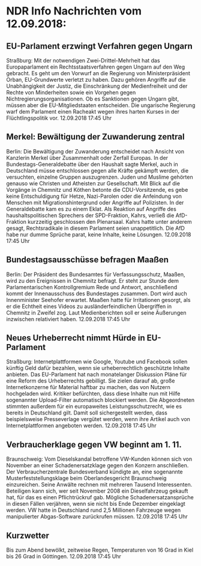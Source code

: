 # NDR Info Nachrichten vom 12.09.2018:


## EU-Parlament erzwingt Verfahren gegen Ungarn
Straßburg: Mit der notwendigen Zwei-Drittel-Mehrheit hat das Europaparlament ein Rechtsstaatsverfahren gegen Ungarn auf den Weg gebracht. Es geht um den Vorwurf an die Regierung von Ministerpräsident Orban, EU-Grundwerte verletzt zu haben. Dazu gehören Angriffe auf die Unabhängigkeit der Justiz, die Einschränkung der Medienfreiheit und der Rechte von Minderheiten sowie ein Vorgehen gegen Nichtregierungsorganisationen. Ob es Sanktionen gegen Ungarn gibt, müssen aber die EU-Mitgliedstaaten entscheiden. Die ungarische Regierung warf dem Parlament einen Racheakt wegen ihres harten Kurses in der Flüchtlingspolitik vor. 12.09.2018 17:45 Uhr 

## Merkel: Bewältigung der Zuwanderung zentral
Berlin: Die Bewältigung der Zuwanderung entscheidet nach Ansicht von Kanzlerin Merkel über Zusammenhalt oder Zerfall Europas. In der Bundestags-Generaldebatte über den Haushalt sagte Merkel, auch in Deutschland müsse entschlossen gegen alle Kräfte gekämpft werden, die versuchten, einzelne Gruppen auszugrenzen. Juden und Muslime gehörten genauso wie Christen und Atheisten zur Gesellschaft. Mit Blick auf die Vorgänge in Chemnitz und Köthen betonte die CDU-Vorsitzende, es gebe keine Entschuldigung für Hetze, Nazi-Parolen oder die Anfeindung von Menschen mit Migrationshintergrund oder Angriffe auf Polizisten. In der Generaldebatte kam es zu einem Eklat. Als Reaktion auf Angriffe des haushaltspolitischen Sprechers der SPD-Fraktion, Kahrs, verließ die AfD-Fraktion kurzzeitig geschlossen den Plenarsaal. Kahrs hatte unter anderem gesagt, Rechtsradikale in diesem Parlament seien unappetitlich. Die AfD habe nur dumme Sprüche parat, keine Inhalte, keine Lösungen. 12.09.2018 17:45 Uhr 

## Bundestagsausschüsse befragen Maaßen
Berlin: Der Präsident des Bundesamtes für Verfassungsschutz, Maaßen, wird zu den Ereignissen in Chemnitz befragt. Er steht zur Stunde dem Parlamentarischen Kontrollgremium Rede und Antwort, anschließend kommt der Innenausschuss des Bundestages zusammen. Dort wird auch Innenminister Seehofer erwartet. Maaßen hatte für Irritationen gesorgt, als er die Echtheit eines Videos zu ausländerfeindlichen Übergriffen in Chemnitz in Zweifel zog. Laut Medienberichten soll er seine Äußerungen inzwischen relativiert haben. 12.09.2018 17:45 Uhr 

## Neues Urheberrecht nimmt Hürde in EU-Parlament
Straßburg: Internetplattformen wie Google, Youtube und Facebook sollen künftig Geld dafür bezahlen, wenn sie urheberrechtlich geschützte Inhalte anbieten. Das EU-Parlament hat nach monatelanger Diskussion Pläne für eine Reform des Urheberrechts gebilligt. Sie zielen darauf ab, große Internetkonzerne für Material haftbar zu machen, das von Nutzern hochgeladen wird. Kritiker befürchten, dass diese Inhalte nun mit Hilfe sogenannter Upload-Filter automatisch blockiert werden. Die Abgeordneten stimmten außerdem für ein europaweites Leistungsschutzrecht, wie es bereits in Deutschland gilt. Damit soll sichergestellt werden, dass beispielsweise Presseverlage vergütet werden, wenn ihre Artikel auch von Internetplattformen angeboten werden. 12.09.2018 17:45 Uhr 

## Verbraucherklage gegen VW beginnt am 1. 11.
Braunschweig: Vom Dieselskandal betroffene VW-Kunden können sich von November an einer Schadenersatzklage gegen den Konzern anschließen. Der Verbraucherzentrale Bundesverband kündigte an, eine sogenannte Musterfeststellungsklage beim Oberlandesgericht Braunschweig einzureichen. Seine Anwälte rechnen mit mehreren Tausend Interessenten. Beteiligen kann sich, wer seit November 2008 ein Dieselfahrzeug gekauft hat, für das es einen Pflichtrückruf gab. Mögliche Schadenersatzansprüche in diesen Fällen verjähren, wenn sie nicht bis Ende Dezember eingeklagt werden. VW hatte in Deutschland rund 2,5 Millionen Fahrzeuge wegen manipulierter Abgas-Software zurückrufen müssen. 12.09.2018 17:45 Uhr 

## Kurzwetter
Bis zum Abend bewölkt, zeitweise Regen, Temperaturen von 16 Grad in Kiel bis 26 Grad in Göttingen. 12.09.2018 17:45 Uhr 

